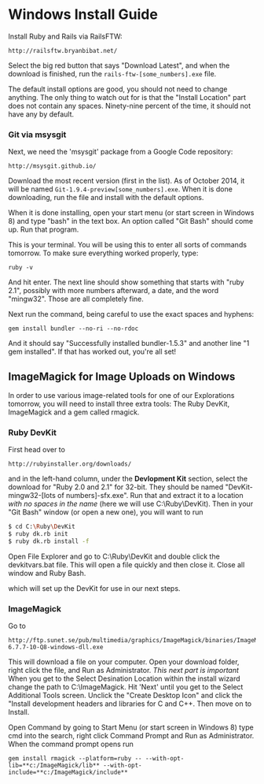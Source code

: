 # Windows Install Guide

Install Ruby and Rails via RailsFTW:

    http://railsftw.bryanbibat.net/

Select the big red button that says "Download Latest", and when the download is finished, run the `rails-ftw-[some_numbers].exe` file.

The default install options are good, you should not need to change anything. The only thing to watch out for is that the "Install Location" part does not contain any spaces. Ninety-nine percent of the time, it should not have any by default.

### Git via msysgit

Next, we need the 'msysgit' package from a Google Code repository:

    http://msysgit.github.io/

Download the most recent version (first in the list). As of October 2014, it will be named `Git-1.9.4-preview[some_numbers].exe`. When it is done downloading, run the file and install with the default options.

When it is done installing, open your start menu (or start screen in Windows 8) and type "bash" in the text box. An option called "Git Bash" should come up. Run that program.

This is your terminal. You will be using this to enter all sorts of commands tomorrow. To make sure everything worked properly, type:

    ruby -v

And hit enter. The next line should show something that starts with "ruby 2.1", possibly with more numbers afterward, a date, and the word "mingw32". Those are all completely fine.

Next run the command, being careful to use the exact spaces and hyphens:

    gem install bundler --no-ri --no-rdoc

And it should say "Successfully installed bundler-1.5.3" and another line "1 gem installed". If that has worked out, you're all set!

## ImageMagick for Image Uploads on Windows

In order to use various image-related tools for one of our Explorations tomorrow, you will need to install three extra tools: The Ruby DevKit, ImageMagick and a gem called rmagick.

### Ruby DevKit

First head over to

    http://rubyinstaller.org/downloads/

and in the left-hand column, under the **Devlopment Kit** section, select the download for "Ruby 2.0 and 2.1" for 32-bit. They should be named "DevKit-mingw32-[lots of numbers]-sfx.exe". Run that and extract it to a location *with no spaces in the name* (here we will use C:\Ruby\DevKit). Then in your "Git Bash" window (or open a new one), you will want to run

```bash
$ cd C:\Ruby\DevKit
$ ruby dk.rb init
$ ruby dk.rb install -f
```

Open File Explorer and go to C:\Ruby\DevKit and double click the devkitvars.bat file. This will open a file quickly and then close it. Close all window and Ruby Bash.

which will set up the DevKit for use in our next steps.

### ImageMagick

Go to
    
    http://ftp.sunet.se/pub/multimedia/graphics/ImageMagick/binaries/ImageMagick-6.7.7-10-Q8-windows-dll.exe

This will download a file on your computer. Open your download folder, right click the file, and Run as Administrator. *This next part is important* When you get to the Select Desination Location within the install wizard change the path to C:\ImageMagick. Hit 'Next' until you get to the Select Additional Tools screen. Unclick the "Create Desktop Icon" and click the "Install development headers and libraries for C and C++. Then move on to Install.

Open Command by going to Start Menu (or start screen in Windows 8) type cmd into the search, right click Command Prompt and Run as Administrator. When the command prompt opens run

    gem install rmagick --platform=ruby -- --with-opt-lib=**c:/ImageMagick/lib** --with-opt-include=**c:/ImageMagick/include**
